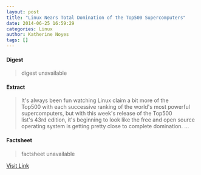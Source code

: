```yaml
---
layout: post
title: "Linux Nears Total Domination of the Top500 Supercomputers"
date: 2014-06-25 16:59:29
categories: Linux
author: Katherine Noyes
tags: []
---
```



#### Digest
>digest unavailable

#### Extract
>It's always been fun watching&nbsp;Linux claim a bit more of the Top500&nbsp;with each successive ranking of the world's most powerful supercomputers, but with this week's release of the Top500 list's&nbsp;43rd&nbsp;edition, it's beginning to look like the free and open source operating system is getting pretty close to complete domination....

#### Factsheet
>factsheet unavailable

[Visit Link](https://www.linux.com/news/enterprise/high-performance/147-high-performance/778179--linux-nears-total-domination-of-the-top500-supercomputers/)


